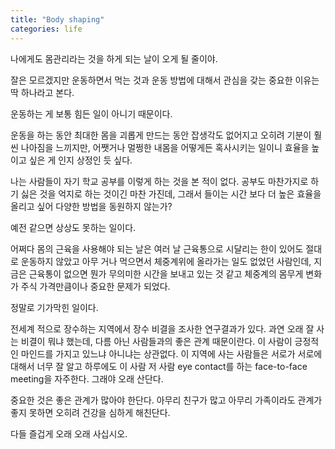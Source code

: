 ```yaml
---
title: "Body shaping"
categories: life
---
```


나에게도 몸관리라는 것을 하게 되는 날이 오게 될 줄이야. 

잘은 모르겠지만 운동하면서 먹는 것과 운동 방법에 대해서 관심을 갖는 중요한 이유는 딱 하나라고 본다.

운동하는 게 보통 힘든 일이 아니기 때문이다.

운동을 하는 동안 최대한 몸을 괴롭게 만드는 동안 잡생각도 없어지고 오히려 기분이 훨씬 나아짐을 느끼지만, 어쨋거나 멀쩡한 내몸을 어떻게든 혹사시키는 일이니 효율을 높이고 싶은 게 인지 상정인 듯 싶다.

나는 사람들이 자기 학교 공부를 이렇게 하는 것을 본 적이 없다. 공부도 마찬가지로 하기 싫은 것을 억지로 하는 것이긴 마찬 가진데, 그래서 들이는 시간 보다 더 높은 효율을 올리고 싶어 다양한 방법을 동원하지 않는가?

예전 같으면 상상도 못하는 일이다.

어쩌다 몸의 근육을 사용해야 되는 날은 여러 날 근육통으로 시달리는 한이 있어도 절대로 운동하지 않았고 아무 거나 먹으면서 체중계위에 올라가는 일도 없었던 사람인데, 지금은 근육통이 없으면 뭔가 무의미한 시간을 보내고 있는 것 같고 체중계의 몸무게 변화가 주식 가격만큼이나 중요한 문제가 되었다.

정말로 기가막힌 일이다.

전세계 적으로 장수하는 지역에서 장수 비결을 조사한 연구결과가 있다. 과연 오래 잘 사는 비결이 뭐냐 했는데, 다름 아닌 사람들과의 좋은 관계 때문이란다. 이 사람이 긍정적인 마인드를 가지고 있느냐 아니냐는 상관없다. 이 지역에 사는 사람들은 서로가 서로에 대해서 너무 잘 알고 하루에도 이 사람 저 사람 eye contact를 하는 face-to-face meeting을 자주한다. 그래야 오래 산단다.

중요한 것은 좋은 관계가 많아야 한단다. 아무리 친구가 많고 아무리 가족이라도 관계가 좋지 못하면 오히려 건강을 심하게 해친단다. 

다들 즐겁게 오래 오래 사십시오.